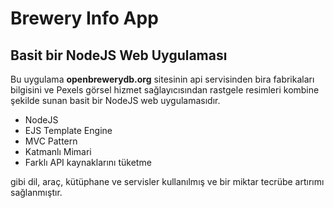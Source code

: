 # Brewery Info App
## Basit bir NodeJS Web Uygulaması
<p>Bu uygulama <b>openbrewerydb.org</b> sitesinin api servisinden bira fabrikaları bilgisini ve Pexels görsel hizmet sağlayıcısından rastgele resimleri kombine şekilde sunan basit bir NodeJS web uygulamasıdır.</p>
<ul>
    <li>NodeJS</li>
    <li>EJS Template Engine</li>
    <li>MVC Pattern</li>
    <li>Katmanlı Mimari</li>
    <li>Farklı API kaynaklarını tüketme</li>
</ul>
gibi dil, araç, kütüphane ve servisler kullanılmış ve bir miktar tecrübe artırımı sağlanmıştır.
